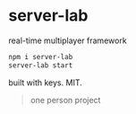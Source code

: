 # server-lab

real-time multiplayer framework

```bash
npm i server-lab
server-lab start
```

built with keys. MIT.

> one person project
